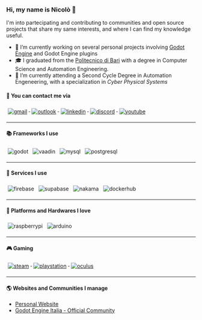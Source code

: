 ### Hi, my name is Nicolò <!--, known on the web as 'fenix'--> 👋
I'm into partecipating and contributing to communities and open source projects that share my same interests, and where I can find my knowledge useful.  

- 🔭 I’m currently working on several personal projects involving [Godot Engine](https://godotengine.org/) and Godot Engine plugins
- :mortar_board: I graduated from the [Politecnico di Bari](http://www.poliba.it/) with a degree in Computer Science and Automation Engineering.  
- 🌱 I’m currently attending a Second Cycle Degree in Automation Engeneering, with a specialization in *Cyber Physical Systems*

#### :e-mail: You can contact me via  
<a href="mailto:n.santilio97@gmail.com">
  <img src="https://github.com/fenix-hub/ColoredBadges/blob/master/svg/social/gmail.svg" alt="gmail" style="vertical-align:top; margin:6px 4px">
</a>
<a href="mailto:nicolo.santilio@outlook.com">
  <img src="https://github.com/fenix-hub/ColoredBadges/blob/master/svg/social/outlook.svg" alt="outlook" style="vertical-align:top; margin:6px 4px">
</a>
<a href="https://www.linkedin.com/in/nicol%C3%B2-santilio-52b714b1/">
  <img src="https://github.com/fenix-hub/ColoredBadges/blob/master/svg/social/linkedin.svg" alt="linkedin" style="vertical-align:top; margin:6px 4px">
</a>
<a href="https://discord.gg/JNrcucg">
  <img src="https://github.com/fenix-hub/ColoredBadges/blob/master/svg/social/discord.svg" alt="discord" style="vertical-align:top; margin:6px 4px">
</a>
<a href="https://www.youtube.com/channel/UCz6KL84jx_H5PPQM8VDekRA?view_as=subscriber">
  <img src="https://github.com/fenix-hub/ColoredBadges/blob/master/svg/streaming/youtube.svg" alt="youtube" style="vertical-align:top; margin:6px 4px">
</a>

<hr></hr>

<!--
#### :hammer_and_wrench: IDEs I use  
<p>
  <img src="https://github.com/fenix-hub/ColoredBadges/blob/master/svg/dev/tools/android_studio.svg" alt="android_studio" style="vertical-align:top; margin:6px 4px">
  <img src="https://github.com/fenix-hub/ColoredBadges/blob/master/svg/dev/tools/eclipse.svg" alt="eclipse" style="vertical-align:top; margin:6px 4px">
  <img src="https://github.com/fenix-hub/ColoredBadges/blob/master/svg/dev/tools/visualstudio_code.svg" alt="visual_studio_code" style="vertical-align:top; margin:6px 4px">
</p>
<hr></hr>

#### :page_with_curl: Languages I "speak"
<p>
  <img src="https://github.com/fenix-hub/ColoredBadges/blob/master/svg/dev/languages/java.svg" alt="java" style="vertical-align:top; margin:6px 4px">
  <img src="https://github.com/fenix-hub/ColoredBadges/blob/master/svg/dev/languages/js.svg" alt="js" style="vertical-align:top; margin:6px 4px">
  <img src="https://github.com/fenix-hub/ColoredBadges/blob/master/svg/dev/languages/csharp_dotnet.svg" alt="csharp_dotnet" style="vertical-align:top; margin:6px 4px">
  <img src="https://github.com/fenix-hub/ColoredBadges/blob/master/svg/dev/languages/gdscript.svg" alt="gdscript" style="vertical-align:top; margin:6px 4px">
</p>

<hr></hr>
-->

#### :books: Frameworks I use  
<p>
  <img src="https://github.com/fenix-hub/ColoredBadges/blob/master/svg/dev/frameworks/godot_flat.svg" alt="godot" style="vertical-align:top; margin:6px 4px">
  <img src="https://github.com/fenix-hub/ColoredBadges/blob/master/svg/dev/frameworks/vaadin.svg" alt="vaadin" style="vertical-align:top; margin:6px 4px">
  <img src="https://github.com/fenix-hub/ColoredBadges/blob/master/svg/dev/frameworks/mysql.svg" alt="mysql" style="vertical-align:top; margin:6px 4px">
  <img src="https://github.com/fenix-hub/ColoredBadges/blob/master/svg/dev/frameworks/postgresql.svg" alt="postgresql" style="vertical-align:top; margin:6px 4px">
</p>

<hr></hr>

#### :busstop: Services I use  
<p>
  <img src="https://github.com/fenix-hub/ColoredBadges/blob/master/svg/dev/services/firebase.svg" alt="firebase" style="vertical-align:top; margin:6px 4px">
  <img src="https://github.com/fenix-hub/ColoredBadges/blob/master/svg/dev/services/supabase.svg" alt="supabase" style="vertical-align:top; margin:6px 4px">
  <img src="https://github.com/fenix-hub/ColoredBadges/blob/master/svg/dev/services/nakama.svg" alt="nakama" style="vertical-align:top; margin:6px 4px">
  <img src="https://github.com/fenix-hub/ColoredBadges/blob/master/svg/dev/services/dockerhub.svg" alt="dockerhub" style="vertical-align:top; margin:6px 4px">
</p>

<hr></hr>

#### :robot: Platforms and Hardwares I love
<p>
  <img src="https://github.com/fenix-hub/ColoredBadges/blob/master/svg/devices/raspberrypi.svg" alt="raspberrypi" style="vertical-align:top; margin:6px 4px">
  <img src="https://github.com/fenix-hub/ColoredBadges/blob/master/svg/devices/arduino.svg" alt="arduino" style="vertical-align:top; margin:6px 4px">
</p>

<hr></hr>

#### :video_game: Gaming
<a href="https://steamcommunity.com/profiles/76561198137563334/">
  <img src="https://github.com/fenix-hub/ColoredBadges/blob/master/svg/social/steam.svg" alt="steam" style="vertical-align:top; margin:6px 4px">
</a>
<a href="https://psnprofiles.com/fenicenera97">
  <img src="https://github.com/fenix-hub/ColoredBadges/blob/master/svg/devices/playstation.svg" alt="playstation" style="vertical-align:top; margin:6px 4px">
</a>
<a href="">
  <img src="https://github.com/fenix-hub/ColoredBadges/blob/master/svg/devices/oculus.svg" alt="oculus" style="vertical-align:top; margin:6px 4px">
</a>

<hr></hr>

#### :earth_americas: Websites and Communities I manage
- [Personal Website](https://www.nicolosantilio.com/)
- [Godot Engine Italia - Official Community](https://godotengineitalia.com/)
